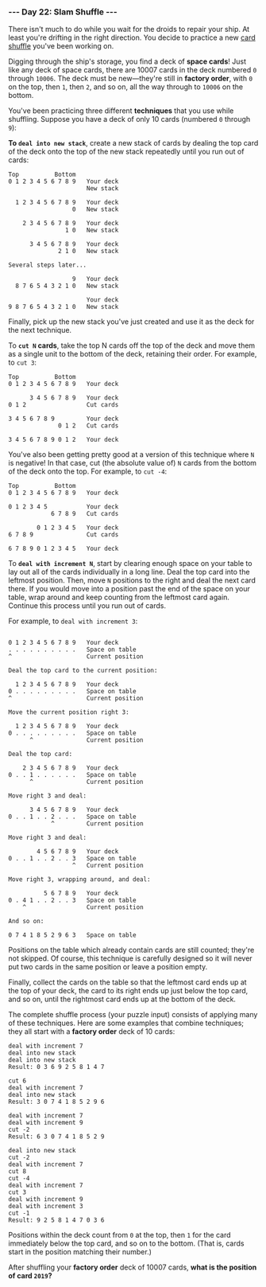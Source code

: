 ### --- Day 22: Slam Shuffle ---

There isn't much to do while you wait for the droids to repair your ship.
At least you're drifting in the right direction. You decide to practice a
new [card shuffle](https://en.wikipedia.org/wiki/Shuffling) you've been working on.

Digging through the ship's storage, you find a deck of **space cards**! Just
like any deck of space cards, there are 10007 cards in the deck numbered `0`
through `10006`. The deck must be new—they're still in **factory order**, with
`0` on the top, then `1`, then `2`, and so on, all the way through to `10006` on
the bottom.

You've been practicing three different **techniques** that you use while
shuffling. Suppose you have a deck of only 10 cards (numbered `0` through `9`):

**To `deal into new stack`**, create a new stack of cards by dealing the top card
of the deck onto the top of the new stack repeatedly until you run out of
cards:
```
Top          Bottom
0 1 2 3 4 5 6 7 8 9   Your deck
                      New stack

  1 2 3 4 5 6 7 8 9   Your deck
                  0   New stack

    2 3 4 5 6 7 8 9   Your deck
                1 0   New stack

      3 4 5 6 7 8 9   Your deck
              2 1 0   New stack

Several steps later...

                  9   Your deck
  8 7 6 5 4 3 2 1 0   New stack

                      Your deck
9 8 7 6 5 4 3 2 1 0   New stack
```
Finally, pick up the new stack you've just created and use it as the deck
for the next technique.

To **`cut N` cards**, take the top N cards off the top of the deck and move them
as a single unit to the bottom of the deck, retaining their order. For
example, to `cut 3`:
```
Top          Bottom
0 1 2 3 4 5 6 7 8 9   Your deck

      3 4 5 6 7 8 9   Your deck
0 1 2                 Cut cards

3 4 5 6 7 8 9         Your deck
              0 1 2   Cut cards

3 4 5 6 7 8 9 0 1 2   Your deck
```
You've also been getting pretty good at a version of this technique where `N`
is negative! In that case, cut (the absolute value of) `N` cards from the
bottom of the deck onto the top. For example, to `cut -4`:
```
Top          Bottom
0 1 2 3 4 5 6 7 8 9   Your deck

0 1 2 3 4 5           Your deck
            6 7 8 9   Cut cards

        0 1 2 3 4 5   Your deck
6 7 8 9               Cut cards

6 7 8 9 0 1 2 3 4 5   Your deck
```
To **`deal with increment N`**, start by clearing enough space on your table to
lay out all of the cards individually in a long line. Deal the top card
into the leftmost position. Then, move `N` positions to the right and deal
the next card there. If you would move into a position past the end of the
space on your table, wrap around and keep counting from the leftmost card
again. Continue this process until you run out of cards.

For example, to `deal with increment 3`:
```

0 1 2 3 4 5 6 7 8 9   Your deck
. . . . . . . . . .   Space on table
^                     Current position

Deal the top card to the current position:

  1 2 3 4 5 6 7 8 9   Your deck
0 . . . . . . . . .   Space on table
^                     Current position

Move the current position right 3:

  1 2 3 4 5 6 7 8 9   Your deck
0 . . . . . . . . .   Space on table
      ^               Current position

Deal the top card:

    2 3 4 5 6 7 8 9   Your deck
0 . . 1 . . . . . .   Space on table
      ^               Current position

Move right 3 and deal:

      3 4 5 6 7 8 9   Your deck
0 . . 1 . . 2 . . .   Space on table
            ^         Current position

Move right 3 and deal:

        4 5 6 7 8 9   Your deck
0 . . 1 . . 2 . . 3   Space on table
                  ^   Current position

Move right 3, wrapping around, and deal:

          5 6 7 8 9   Your deck
0 . 4 1 . . 2 . . 3   Space on table
    ^                 Current position

And so on:

0 7 4 1 8 5 2 9 6 3   Space on table
```
Positions on the table which already contain cards are still counted;
they're not skipped. Of course, this technique is carefully designed so it
will never put two cards in the same position or leave a position empty.

Finally, collect the cards on the table so that the leftmost card ends up
at the top of your deck, the card to its right ends up just below the top
card, and so on, until the rightmost card ends up at the bottom of the
deck.

The complete shuffle process (your puzzle input) consists of applying many
of these techniques. Here are some examples that combine techniques; they
all start with a **factory order** deck of 10 cards:
```
deal with increment 7
deal into new stack
deal into new stack
Result: 0 3 6 9 2 5 8 1 4 7
```
```
cut 6
deal with increment 7
deal into new stack
Result: 3 0 7 4 1 8 5 2 9 6
```
```
deal with increment 7
deal with increment 9
cut -2
Result: 6 3 0 7 4 1 8 5 2 9
```
```
deal into new stack
cut -2
deal with increment 7
cut 8
cut -4
deal with increment 7
cut 3
deal with increment 9
deal with increment 3
cut -1
Result: 9 2 5 8 1 4 7 0 3 6
```
Positions within the deck count from `0` at the top, then `1` for the card
immediately below the top card, and so on to the bottom. (That is, cards
start in the position matching their number.)

After shuffling your **factory order** deck of 10007 cards, **what is the
position of card `2019`?**
